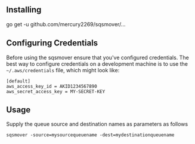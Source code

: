 ## Installing
go get -u github.com/mercury2269/sqsmover/...

## Configuring Credentials
Before using the sqsmover ensure that you've configured credentials. The best
way to configure credentials on a development machine is to use the
`~/.aws/credentials` file, which might look like:

```
[default]
aws_access_key_id = AKID1234567890
aws_secret_access_key = MY-SECRET-KEY
```

## Usage

Supply the queue source and destination names as parameters as follows

```
sqsmover -source=mysourcequeuename -dest=mydestinationqueuename
```



